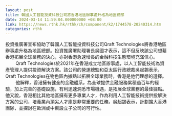 ```yaml
---
layout: post
title: 韓國人工智能投資科技公司將香港地區辦事處升格為地區總部
date: 2024-03-14 11:59:04.000000000 +08:00
link: https://news.rthk.hk/rthk/ch/component/k2/1744578-20240314.htm
categories: rthk
---
```


投資推廣署宣布協助了韓國人工智能投資科技公司Qraft Technologies將香港地區辦事處升格為地區總部。投資推廣署助理署長吳國才表示，這不但反映該公司想藉香港拓展全球業務的決心，亦對香港急速增長的金融科技生態環境充滿信心。
　　 
Qraft Technologies於2021年在香港成立地區辦事處，以人工智能技術為資產管理人提供投資解決方案。該公司的營運總監和亞太區行政總裁吳起錫表示，Qraft Technologies在物色區內據點以拓展全球業務時，香港是他們理想的選擇。
　　 
他解釋，香港擁有健全的金融體系，為全球提供金融服務累積過百年的經驗，加上完善的基礎設施，有利迅速洞悉市場機遇，是拓展全球業務的最佳據點。他又說，香港相比其他地區擁有更多專業人才，作為利用人工智能技術提供投解決方案的公司，培養業內頂尖人才庫是非常重要的任務。吳起錫表示，計劃擴大香港團隊，並探討在歐洲或中東設立子公司的可行性。
